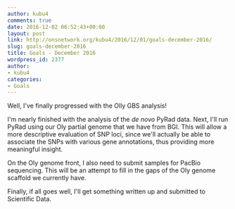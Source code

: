 ```yaml
---
author: kubu4
comments: true
date: 2016-12-02 06:52:43+00:00
layout: post
link: http://onsnetwork.org/kubu4/2016/12/01/goals-december-2016/
slug: goals-december-2016
title: Goals - December 2016
wordpress_id: 2377
author:
- kubu4
categories:
- Goals
---
```


Well, I've finally progressed with the Olly GBS analysis!

I'm nearly finished with the analysis of the _de novo_ PyRad data. Next, I'll run PyRad using our Oly partial genome that we have from BGI. This will allow a more descriptive evaluation of SNP loci, since we'll actually be able to associate the SNPs with various gene annotations, thus providing more meaningful insight.

On the Oly genome front, I also need to submit samples for PacBio sequencing. This will be an attempt to fill in the gaps of the Oly genome scaffold we currently have.

Finally, if all goes well, I'll get something written up and submitted to Scientific Data.
